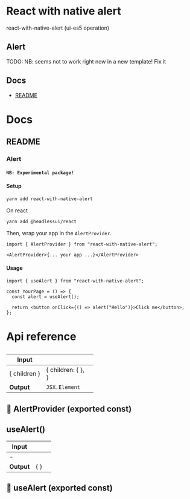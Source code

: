# React with native alert

react-with-native-alert (ui-es5 operation)


## Alert

TODO: NB: seems not to work right now in a new template! Fix it




## Docs

- [README](#readme)



# Docs

## README

### Alert

#### `NB: Experimental package!`

#### Setup

```bash
yarn add react-with-native-alert
```

On react

```bash
yarn add @headlessui/react
```

Then, wrap your app in the `AlertProvider`.

```tsx
import { AlertProvider } from "react-with-native-alert";

<AlertProvider>{... your app ...}</AlertProvider>
```


#### Usage

```tsx
import { useAlert } from "react-with-native-alert";

const YourPage = () => {
  const alert = useAlert();

  return <button onClick={() => alert("Hello")}>Click me</button>;
};
```


# Api reference

## <AlertProvider />

| Input      |    |    |
| ---------- | -- | -- |
| { children } | { children: {  }, <br /> } |  |
| **Output** | `JSX.Element`   |    |



## 📄 AlertProvider (exported const)

## useAlert()

| Input      |    |    |
| ---------- | -- | -- |
| - | | |
| **Output** | {  }   |    |



## 📄 useAlert (exported const)

